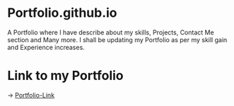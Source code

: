 # Portfolio.github.io
A Portfolio where I have describe about my skills, Projects, Contact Me section and Many more. I shall be updating my Portfolio as per my skill gain and Experience increases.

# Link to my Portfolio 
-> <a href="https://main--exquisite-otter-7d4307.netlify.app" target="_blank">Portfolio-Link</a>

